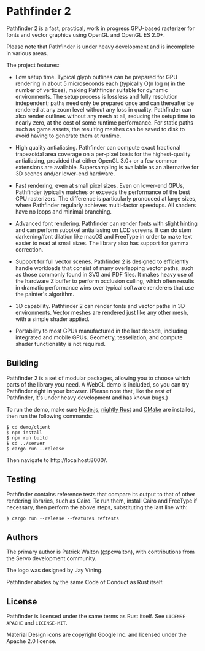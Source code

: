 # Pathfinder 2

Pathfinder 2 is a fast, practical, work in progress GPU-based rasterizer for fonts and vector
graphics using OpenGL and OpenGL ES 2.0+.

Please note that Pathfinder is under heavy development and is incomplete in various areas.

The project features:

* Low setup time. Typical glyph outlines can be prepared for GPU rendering in about 5 microseconds
  each (typically O(n log n) in the number of vertices), making Pathfinder suitable for dynamic
  environments. The setup process is lossless and fully resolution independent; paths need only be
  prepared once and can thereafter be rendered at any zoom level without any loss in quality.
  Pathfinder can also render outlines without any mesh at all, reducing the setup time to nearly
  zero, at the cost of some runtime performance. For static paths such as game assets, the
  resulting meshes can be saved to disk to avoid having to generate them at runtime.

* High quality antialiasing. Pathfinder can compute exact fractional trapezoidal area coverage on a
  per-pixel basis for the highest-quality antialiasing, provided that either OpenGL 3.0+ or a few
  common extensions are available. Supersampling is available as an alternative for 3D scenes
  and/or lower-end hardware.

* Fast rendering, even at small pixel sizes. Even on lower-end GPUs, Pathfinder typically matches
  or exceeds the performance of the best CPU rasterizers. The difference is particularly pronouced
  at large sizes, where Pathfinder regularly achieves multi-factor speedups. All shaders have no
  loops and minimal branching.

* Advanced font rendering. Pathfinder can render fonts with slight hinting and can perform subpixel
  antialiasing on LCD screens. It can do stem darkening/font dilation like macOS and FreeType in
  order to make text easier to read at small sizes. The library also has support for gamma
  correction.

* Support for full vector scenes. Pathfinder 2 is designed to efficiently handle workloads that
  consist of many overlapping vector paths, such as those commonly found in SVG and PDF files. It
  makes heavy use of the hardware Z buffer to perform occlusion culling, which often results in
  dramatic performance wins over typical software renderers that use the painter's algorithm.

* 3D capability. Pathfinder 2 can render fonts and vector paths in 3D environments. Vector meshes
  are rendered just like any other mesh, with a simple shader applied.

* Portability to most GPUs manufactured in the last decade, including integrated and mobile GPUs.
  Geometry, tessellation, and compute shader functionality is not required.

## Building

Pathfinder 2 is a set of modular packages, allowing you to choose which parts of the library you
need. A WebGL demo is included, so you can try Pathfinder right in your browser. (Please note that,
like the rest of Pathfinder, it's under heavy development and has known bugs.)

To run the demo, make sure [Node.js](https://nodejs.org/en/), [nightly Rust](https://doc.rust-lang.org/1.5.0/book/nightly-rust.html) and [CMake](https://cmake.org/install/) are installed, then run the following commands:

    $ cd demo/client
    $ npm install
    $ npm run build
    $ cd ../server
    $ cargo run --release

Then navigate to http://localhost:8000/.

## Testing

Pathfinder contains reference tests that compare its output to that of other rendering libraries,
such as Cairo. To run them, install Cairo and FreeType if necessary, then perform the above steps,
substituting the last line with:

    $ cargo run --release --features reftests

## Authors

The primary author is Patrick Walton (@pcwalton), with contributions from the Servo development
community.

The logo was designed by Jay Vining.

Pathfinder abides by the same Code of Conduct as Rust itself.

## License

Pathfinder is licensed under the same terms as Rust itself. See `LICENSE-APACHE` and `LICENSE-MIT`.

Material Design icons are copyright Google Inc. and licensed under the Apache 2.0 license.
